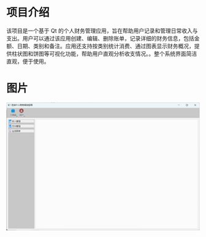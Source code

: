 # 项目介绍
该项目是一个基于 Qt 的个人财务管理应用，旨在帮助用户记录和管理日常收入与支出。用户可以通过该应用创建、编辑、删除账单，记录详细的财务信息，包括金额、日期、类别和备注。应用还支持按类别统计消费、通过图表显示财务概况，提供柱状图和饼图等可视化功能，帮助用户直观分析收支情况。。整个系统界面简洁直观，便于使用。

# 图片
![图片描述](专综/主界面.png)  


